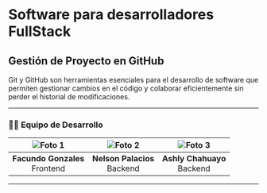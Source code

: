 # Software para desarrolladores FullStack

## Gestión de Proyecto en GitHub

Git y GitHub son herramientas esenciales para el desarrollo de software que permiten gestionar cambios en el código y colaborar eficientemente sin perder el historial de modificaciones.

---

### 👨‍💻 Equipo de Desarrollo

| ![Foto 1](https://) | ![Foto 2](https://link-de-la-foto-2.com) |![Foto 3](https://link-de-la-foto-3.com) |
|:--:|:--:|:--:|
| **Facundo Gonzales**<br>Frontend | **Nelson Palacios**<br>Backend | **Ashly Chahuayo**<br>Backend |

---
